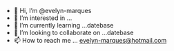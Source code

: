 - 👋 Hi, I’m @evelyn-marques
- 👀 I’m interested in ...
- 🌱 I’m currently learning ...datebase
- 💞️ I’m looking to collaborate on ...datebase
- 📫 How to reach me ... evelyn-marques@hotmail.com

<!---
evelyn-marques/evelyn-marques is a ✨ special ✨ repository because its `README.md` (this file) appears on your GitHub profile.
You can click the Preview link to take a look at your changes.
--->
